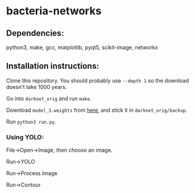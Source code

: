 # bacteria-networks

## Dependencies:

python3, make, gcc, matplotlib, pyqt5, scikit-image, networkx

## Installation instructions:

Clone this repository. You should probably use `--depth 1` so the download doesn't take 1000 years.

Go into `darknet_orig` and run `make`.

Download `model_3.weights` from [here](https://drive.google.com/drive/folders/1oHpzVVqVL67unqOnrObX49XkeUii3Jg4?usp=sharing), and stick it in `darknet_orig/backup`.

Run `python3 run.py`.

### Using YOLO:

File->Open->Image, then choose an image.

Run->YOLO

Run->Process Image

Run->Contour
